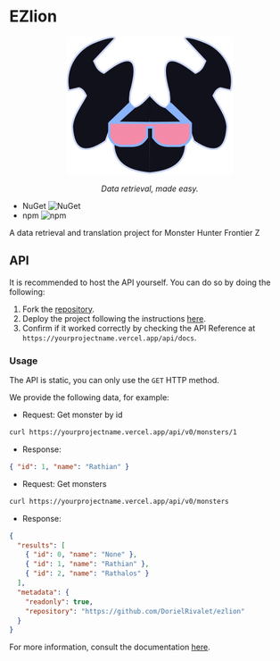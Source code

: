 # EZlion

<p align="center">
  <img src='./assets/logo-alt.svg'>
  <p align="center">
      <i>Data retrieval, made easy.</i>
  </p>
</p>

- NuGet ![NuGet](https://img.shields.io/nuget/dt/EZlion)
- npm ![npm](https://img.shields.io/npm/dt/ezlion)

A data retrieval and translation project for Monster Hunter Frontier Z

## API

It is recommended to host the API yourself. You can do so by doing the following:

1. Fork the [repository](https://github.com/DorielRivalet/ezlion/fork).
2. Deploy the project following the instructions [here](https://vercel.com/docs/deployments/git#deploying-a-git-repository).
3. Confirm if it worked correctly by checking the API Reference at `https://yourprojectname.vercel.app/api/docs`.

### Usage

The API is static, you can only use the `GET` HTTP method.

We provide the following data, for example:

- Request: Get monster by id

```bash
curl https://yourprojectname.vercel.app/api/v0/monsters/1
```

- Response:

```json
{ "id": 1, "name": "Rathian" }
```

- Request: Get monsters

```bash
curl https://yourprojectname.vercel.app/api/v0/monsters
```

- Response:

```json
{
  "results": [
    { "id": 0, "name": "None" },
    { "id": 1, "name": "Rathian" },
    { "id": 2, "name": "Rathalos" }
  ],
  "metadata": {
    "readonly": true,
    "repository": "https://github.com/DorielRivalet/ezlion"
  }
}
```

For more information, consult the documentation [here](./docs/README.adoc#API).
